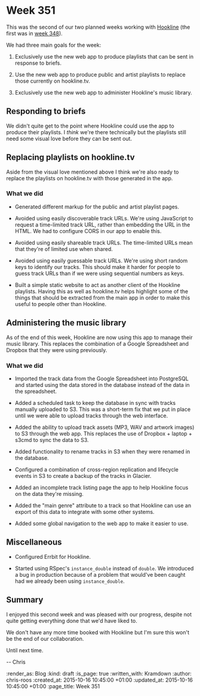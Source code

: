 Week 351
========

This was the second of our two planned weeks working with [Hookline][hookline-tv] (the first was in [week 348][week-348]).

We had three main goals for the week:

1. Exclusively use the new web app to produce playlists that can be sent in response to briefs.

2. Use the new web app to produce public and artist playlists to replace those currently on hookline.tv.

3. Exclusively use the new web app to administer Hookline's music library.

## Responding to briefs

We didn't quite get to the point where Hookline could use the app to produce their playlists. I _think_ we're there technically but the playlists still need some visual love before they can be sent out.

## Replacing playlists on hookline.tv

Aside from the visual love mentioned above I think we're also ready to replace the playlists on hookline.tv with those generated in the app.

### What we did

* Generated different markup for the public and artist playlist pages.

* Avoided using easily discoverable track URLs. We're using JavaScript to request a time-limited track URL, rather than embedding the URL in the HTML. We had to configure CORS in our app to enable this.

* Avoided using easily shareable track URLs. The time-limited URLs mean that they're of limited use when shared.

* Avoided using easily guessable track URLs. We're using short random keys to identify our tracks. This should make it harder for people to guess track URLs than if we were using sequential numbers as keys.

* Built a simple static website to act as another client of the Hookline playlists. Having this as well as hookline.tv helps highlight some of the things that should be extracted from the main app in order to make this useful to people other than Hookline.

## Administering the music library

As of the end of this week, Hookline are now using this app to manage their music library. This replaces the combination of a Google Spreadsheet and Dropbox that they were using previously.

### What we did

* Imported the track data from the Google Spreadsheet into PostgreSQL and started using the data stored in the database instead of the data in the spreadsheet.

* Added a scheduled task to keep the database in sync with tracks manually uploaded to S3. This was a short-term fix that we put in place until we were able to upload tracks through the web interface.

* Added the ability to upload track assets (MP3, WAV and artwork images) to S3 through the web app. This replaces the use of Dropbox + laptop + s3cmd to sync the data to S3.

* Added functionality to rename tracks in S3 when they were renamed in the database.

* Configured a combination of cross-region replication and lifecycle events in S3 to create a backup of the tracks in Glacier.

* Added an incomplete track listing page the app to help Hookline focus on the data they're missing.

* Added the "main genre" attribute to a track so that Hookline can use an export of this data to integrate with some other systems.

* Added some global navigation to the web app to make it easier to use.

## Miscellaneous

* Configured Errbit for Hookline.

* Started using RSpec's `instance_double` instead of `double`. We introduced a bug in production because of a problem that would've been caught had we already been using `instance_double`.

## Summary

I enjoyed this second week and was pleased with our progress, despite not quite getting everything done that we'd have liked to.

We don't have any more time booked with Hookline but I'm sure this won't be the end of our collaboration.

Until next time.

-- Chris

[hookline-tv]: http://hookline.tv/
[week-348]: /week-348

:render_as: Blog
:kind: draft
:is_page: true
:written_with: Kramdown
:author: chris-roos
:created_at: 2015-10-16 10:45:00 +01:00
:updated_at: 2015-10-16 10:45:00 +01:00
:page_title: Week 351
